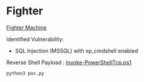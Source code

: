 # Fighter
[Fighter Machine](https://www.hackthebox.com/machines/fighter)

Identified Vulnerability:
- SQL Injection (MSSQL) with xp_cmdshell enabled

Reverse Shell Payload : [Invoke-PowerShellTcp.ps1](https://github.com/samratashok/nishang/blob/master/Shells/Invoke-PowerShellTcp.ps1)
```
python3 poc.py
```
